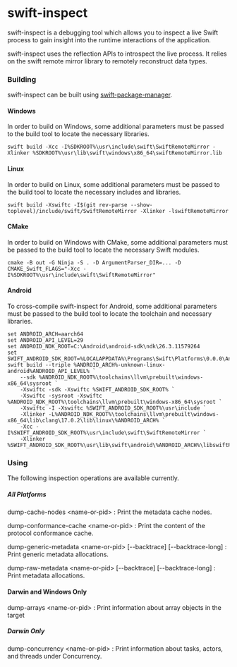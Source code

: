 # swift-inspect

swift-inspect is a debugging tool which allows you to inspect a live Swift process to gain insight into the runtime interactions of the application.

swift-inspect uses the reflection APIs to introspect the live process.  It relies on the swift remote mirror library to remotely reconstruct data types.

### Building

swift-inspect can be built using [swift-package-manager](https://github.com/swiftlang/swift-package-manager).

#### Windows

In order to build on Windows, some additional parameters must be passed to the build tool to locate the necessary libraries.

~~~
swift build -Xcc -I%SDKROOT%\usr\include\swift\SwiftRemoteMirror -Xlinker %SDKROOT%\usr\lib\swift\windows\x86_64\swiftRemoteMirror.lib
~~~

#### Linux

In order to build on Linux, some additional parameters must be passed to the build tool to locate the necessary includes and libraries.

~~~
swift build -Xswiftc -I$(git rev-parse --show-toplevel)/include/swift/SwiftRemoteMirror -Xlinker -lswiftRemoteMirror
~~~

#### CMake

In order to build on Windows with CMake, some additional parameters must be passed to the build tool to locate the necessary Swift modules.

~~~
cmake -B out -G Ninja -S . -D ArgumentParser_DIR=... -D CMAKE_Swift_FLAGS="-Xcc -I%SDKROOT%\usr\include\swift\SwiftRemoteMirror"
~~~

#### Android

To cross-compile swift-inspect for Android, some additional parameters must be passed to the build tool to locate the toolchain and necessary libraries.

~~~
set ANDROID_ARCH=aarch64
set ANDROID_API_LEVEL=29
set ANDROID_NDK_ROOT=C:\Android\android-sdk\ndk\26.3.11579264
set SWIFT_ANDROID_SDK_ROOT=%LOCALAPPDATA%\Programs\Swift\Platforms\0.0.0\Android.platform\Developer\SDKs\Android.sdk
swift build --triple %ANDROID_ARCH%-unknown-linux-android%ANDROID_API_LEVEL% `
    --sdk %ANDROID_NDK_ROOT%\toolchains\llvm\prebuilt\windows-x86_64\sysroot `
    -Xswiftc -sdk -Xswiftc %SWIFT_ANDROID_SDK_ROOT% `
    -Xswiftc -sysroot -Xswiftc %ANDROID_NDK_ROOT%\toolchains\llvm\prebuilt\windows-x86_64\sysroot `
    -Xswiftc -I -Xswiftc %SWIFT_ANDROID_SDK_ROOT%\usr\include `
    -Xlinker -L%ANDROID_NDK_ROOT%\toolchains\llvm\prebuilt\windows-x86_64\lib\clang\17.0.2\lib\linux\%ANDROID_ARCH% `
    -Xcc -I%SWIFT_ANDROID_SDK_ROOT%\usr\include\swift\SwiftRemoteMirror `
    -Xlinker %SWIFT_ANDROID_SDK_ROOT%\usr\lib\swift\android\%ANDROID_ARCH%\libswiftRemoteMirror.so
~~~

### Using

The following inspection operations are available currently.

##### All Platforms

dump-cache-nodes &lt;name-or-pid&gt;
: Print the metadata cache nodes.

dump-conformance-cache &lt;name-or-pid&gt;
: Print the content of the protocol conformance cache.

dump-generic-metadata &lt;name-or-pid&gt; [--backtrace] [--backtrace-long]
: Print generic metadata allocations.

dump-raw-metadata &lt;name-or-pid&gt; [--backtrace] [--backtrace-long]
: Print metadata allocations.

#### Darwin and Windows Only

dump-arrays &lt;name-or-pid&gt;
: Print information about array objects in the target

##### Darwin Only

dump-concurrency &lt;name-or-pid&gt;
: Print information about tasks, actors, and threads under Concurrency.
